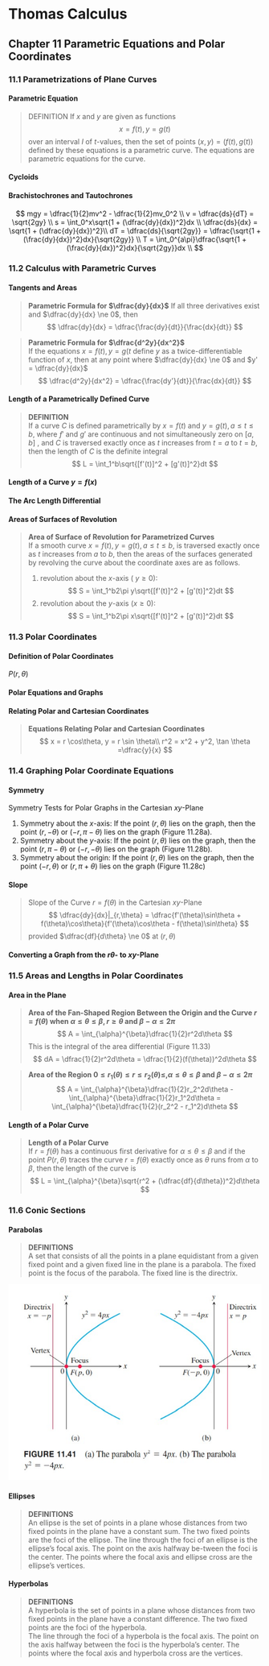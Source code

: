 # Thomas Calculus
## Chapter 11 Parametric Equations and Polar Coordinates
### 11.1 Parametrizations of Plane Curves
#### Parametric Equation
>DEFINITION If $x$ and $y$ are given as functions
>$$
>x = f(t), y = g(t)
>$$
>over an interval $I$ of $t$-values, then the set of points $(x, y) = (f(t), g(t))$ defined by these equations is a parametric curve. The equations are parametric equations for the curve.
#### Cycloids
#### Brachistochrones and Tautochrones
$$
mgy = \dfrac{1}{2}mv^2 - \dfrac{1}{2}mv_0^2 \\
v = \dfrac{ds}{dT} = \sqrt{2gy} \\
s = \int_0^x\sqrt{1 + (\dfrac{dy}{dx})^2}dx \\
\dfrac{ds}{dx} = \sqrt{1 + (\dfrac{dy}{dx})^2}\\ 
dT = \dfrac{ds}{\sqrt{2gy}} = \dfrac{\sqrt{1 + (\frac{dy}{dx})^2}dx}{\sqrt{2gy}}   \\
T = \int_0^{a\pi}\dfrac{\sqrt{1 + (\frac{dy}{dx})^2}dx}{\sqrt{2gy}}dx \\
$$
### 11.2 Calculus with Parametric Curves
#### Tangents and Areas
>**Parametric Formula for $\dfrac{dy}{dx}$**
If all three derivatives exist and $\dfrac{dy}{dx} \ne 0$, then
>$$
>\dfrac{dy}{dx} = \dfrac{\frac{dy}{dt}}{\frac{dx}{dt}}
>$$

>**Parametric Formula for $\dfrac{d^2y}{dx^2}$**  
If the equations $x = f(t), y = g(t$ define $y$ as a twice-differentiable function of $x$, then at any point where $\dfrac{dy}{dx} \ne 0$ and $y' = \dfrac{dy}{dx}$
>$$
>\dfrac{d^2y}{dx^2} = \dfrac{\frac{dy'}{dt}}{\frac{dx}{dt}}
>$$
#### Length of a Parametrically Defined Curve
>**DEFINITION**   
If a curve $C$ is defined parametrically by $x = f(t)$ and $y = g(t),a \le t \le b$, where $ƒ'$ and $g'$ are continuous and not simultaneously zero on $[a, b]$ , and $C$ is traversed exactly once as $t$ increases from $t = a$ to $t = b,$ then the length of $C$ is the definite integral
>$$
>L = \int_1^b\sqrt{[f'(t)]^2 + [g'(t)]^2}dt
>$$
#### Length of a Curve $y = f(x)$
#### The Arc Length Differential
#### Areas of Surfaces of Revolution
>**Area of Surface of Revolution for Parametrized Curves**  
If a smooth curve $x = f(t), y = g(t), a \le t \le b$, is traversed exactly once as $t$ increases from $a$ to $b$, then the areas of the surfaces generated by revolving the curve about the coordinate axes are as follows.
>1. revolution about the $x$-axis ( $y \ge 0$):
>$$
>S = \int_1^b2\pi y\sqrt{[f'(t)]^2 + [g'(t)]^2}dt
>$$
>2. revolution about the $y$-axis ($x \ge 0$):
>$$
>S = \int_1^b2\pi x\sqrt{[f'(t)]^2 + [g'(t)]^2}dt
>$$
### 11.3 Polar Coordinates
#### Definition of Polar Coordinates
$P(r,\theta)$
#### Polar Equations and Graphs
#### Relating Polar and Cartesian Coordinates
>**Equations Relating Polar and Cartesian Coordinates**  
>$$
>x = r \cos\theta, y = r \sin \theta\\
>r^2 = x^2 + y^2, \tan \theta =\dfrac{y}{x}
>$$
### 11.4 Graphing Polar Coordinate Equations
#### Symmetry
Symmetry Tests for Polar Graphs in the Cartesian $xy$-Plane  
1. Symmetry about the $x$-axis: If the point $(r, \theta)$ lies on the graph, then the point $(r, -\theta)$ or $(-r, \pi -\theta)$ lies on the graph (Figure 11.28a).  
2. Symmetry about the $y$-axis: If the point $(r, \theta)$ lies on the graph, then the point $(r, \pi - \theta)$ or $(-r, -\theta)$ lies on the graph (Figure 11.28b).
3. Symmetry about the origin: If the point $(r, \theta)$ lies on the graph, then the point $(-r, \theta)$ or $(r, \pi + \theta)$ lies on the graph (Figure 11.28c)
#### Slope
>Slope of the Curve $r = f(\theta)$ in the Cartesian $xy$-Plane
>$$
>\dfrac{dy}{dx}|_{r,\theta} = \dfrac{f'(\theta)\sin\theta + f(\theta)\cos\theta}{f'(\theta)\cos\theta - f(\theta)\sin\theta}
>$$
>provided $\dfrac{df}{d\theta} \ne 0$ at $(r, \theta)$
#### Converting a Graph from the $r\theta$- to $xy$-Plane
### 11.5 Areas and Lengths in Polar Coordinates
#### Area in the Plane  
>**Area of the Fan-Shaped Region Between the Origin and the Curve $r = f(\theta)$ when $\alpha \le \theta \le \beta, r\ge \theta$ and $\beta - \alpha \le 2\pi$**  
>$$
>A = \int_{\alpha}^{\beta}\dfrac{1}{2}r^2d\theta
>$$
>This is the integral of the area differential (Figure 11.33)
>$$
>dA = \dfrac{1}{2}r^2d\theta = \dfrac{1}{2}(f(\theta))^2d\theta
>$$ 

>**Area of the Region $0 \le r_1(\theta) \le r \le r_2(\theta) \le,\alpha \le \theta \le \beta$ and $\beta - \alpha \le 2\pi$**  
>$$
>A = \int_{\alpha}^{\beta}\dfrac{1}{2}r_2^2d\theta - \int_{\alpha}^{\beta}\dfrac{1}{2}r_1^2d\theta = \int_{\alpha}^{\beta}\dfrac{1}{2}(r_2^2 - r_1^2)d\theta
>$$
#### Length of a Polar Curve
>**Length of a Polar Curve**   
If $r = f(\theta)$ has a continuous first derivative for $\alpha \le \theta \le \beta$ and if the point $P(r, \theta)$ traces the curve $r = f(\theta)$ exactly once as $\theta$ runs from $\alpha$ to $\beta$, then the length of the curve is
>$$
>L = \int_{\alpha}^{\beta}\sqrt{r^2 + (\dfrac{df}{d\theta})^2}d\theta 
>$$
### 11.6 Conic Sections
#### Parabolas
>**DEFINITIONS**   
A set that consists of all the points in a plane equidistant from a given fixed point and a given fixed line in the plane is a parabola. The fixed point is the focus of the parabola. The fixed line is the directrix.

![](../images/Thomas%20Calculus/11-2.jpg)  
#### Ellipses
>**DEFINITIONS**   
An ellipse is the set of points in a plane whose distances from two fixed points in the plane have a constant sum. The two fixed points are the foci of the ellipse. The line through the foci of an ellipse is the ellipse’s focal axis. The point on the axis halfway be-tween the foci is the center. The points where the focal axis and ellipse cross are the ellipse’s vertices.
#### Hyperbolas
>**DEFINITIONS**   
A hyperbola is the set of points in a plane whose distances from two fixed points in the plane have a constant difference. The two fixed points are the foci of the hyperbola.  
The line through the foci of a hyperbola is the focal axis. The point on the axis halfway between the foci is the hyperbola’s center. The points where the focal axis and hyperbola cross are the vertices.
